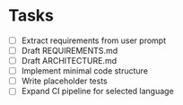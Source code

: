 # Tasks

- [ ] Extract requirements from user prompt
- [ ] Draft REQUIREMENTS.md
- [ ] Draft ARCHITECTURE.md
- [ ] Implement minimal code structure
- [ ] Write placeholder tests
- [ ] Expand CI pipeline for selected language
